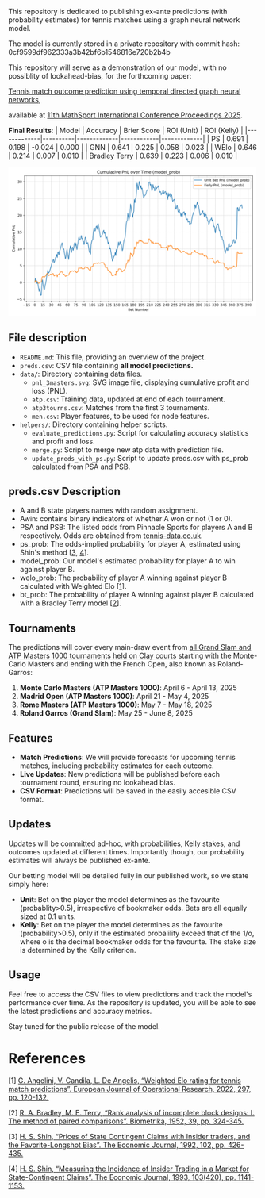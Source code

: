 This repository is dedicated to publishing ex-ante predictions (with probability estimates) for tennis matches using a graph neural network model.

The model is currently stored in a private repository with commit hash: 0cf9599df962333a3b42bf6b1546816e720b2b4b

This repository will serve as a demonstration of our model, with no possiblity of lookahead-bias, for the forthcoming paper:

[Tennis match outcome prediction using temporal directed graph neural networks](https://research-information.bris.ac.uk/en/publications/tennis-match-outcome-prediction-using-temporal-directed-graph-neu),

available at [11th MathSport International Conference Proceedings 2025](https://math.uni.lu/midas/events/mathsports2025/).

**Final Results**:
| Model       | Accuracy | Brier Score | ROI (Unit) | ROI (Kelly) |
|-------------|----------|-------------|------------|-------------|
| PS     | 0.691    | 0.198       | -0.024 | 0.000  |
| GNN  | 0.641    | 0.225       | 0.058      | 0.023       |
| WElo   | 0.646    | 0.214       | 0.007      | 0.010       |
| Bradley Terry     | 0.639    | 0.223       | 0.006      | 0.010       |

<img src="data/pnl_4tourns.svg" alt="pnl" width=500 />


## File description
*   `README.md`: This file, providing an overview of the project.
*   `preds.csv`: CSV file containing **all model predictions.**
*   `data/`: Directory containing data files.
    *   `pnl_3masters.svg`: SVG image file, displaying cumulative profit and loss (PNL).
    *   `atp.csv`: Training data, updated at end of each tournament.
    *   `atp3tourns.csv`: Matches from the first 3 tournaments.
    *   `men.csv`: Player features, to be used for node features.
*   `helpers/`: Directory containing helper scripts.
    *   `evaluate_predictions.py`: Script for calculating accuracy statistics and profit and loss.
    *   `merge.py`: Script to merge new atp data with prediction file.
    *   `update_preds_with_ps.py`: Script to update preds.csv with ps_prob calculated from PSA and PSB.

## preds.csv Description

- A and B state players names with random assignment.
- Awin: contains binary indicators of whether A won or not (1 or 0).
- PSA and PSB: The listed odds from Pinnacle Sports for players A and B respectively. Odds are obtained from [tennis-data.co.uk](tennis-data.co.uk).
- ps_prob: The odds-implied probability for player A, estimated using Shin's method [[3](#3), [4](#4)].
- model_prob: Our model's estimated probability for player A to win against player B.
- welo_prob: The probability of player A winning against player B calculated with Weighted Elo [[1](#1)].
- bt_prob: The probability of player A winning against player B calculated with a Bradley Terry model [[2](#2)].


## Tournaments 

The predictions will cover every main-draw event from [all Grand Slam and ATP Masters 1000 tournaments held on Clay courts](https://en.wikipedia.org/wiki/2025_ATP_Tour) starting with the Monte-Carlo Masters and ending with the French Open, also known as Roland-Garros:

1. **Monte Carlo Masters (ATP Masters 1000)**: April 6 - April 13, 2025
2. **Madrid Open (ATP Masters 1000)**: April 21 - May 4, 2025
3. **Rome Masters (ATP Masters 1000)**: May 7 - May 18, 2025
4. **Roland Garros (Grand Slam)**: May 25 - June 8, 2025


## Features

- **Match Predictions**: We will provide forecasts for upcoming tennis matches, including probability estimates for each outcome.
- **Live Updates**: New predictions will be published before each tournament round, ensuring no lookahead bias.
- **CSV Format**: Predictions will be saved in the easily accesible CSV format.

## Updates

Updates will be committed ad-hoc, with probabilities, Kelly stakes, and outcomes updated at different times. Importantly though, our probability estimates will always be published ex-ante. 

Our betting model will be detailed fully in our published work, so we state simply here:

- **Unit**: Bet on the player the model determines as the favourite (probablity>0.5), irrespective of bookmaker odds. Bets are all equally sized at 0.1 units.
- **Kelly**: Bet on the player the model determines as the favourite (probability>0.5), only if the estimated probalility exceed that of the 1/o, where o is the decimal bookmaker odds for the favourite. The stake size is determined by the Kelly criterion.


## Usage

Feel free to access the CSV files to view predictions and track the model's performance over time. As the repository is updated, you will be able to see the latest predictions and accuracy metrics.

Stay tuned for the public release of the model.


# References

<a id="1">[1]</a> [G. Angelini, V. Candila, L. De Angelis, “Weighted Elo rating for tennis match predictions”. European Journal of Operational Research, 2022, 297, pp. 120-132.](https://doi.org/10.1016/j.ejor.2021.04.011)

<a id="2">[2]</a> [R. A. Bradley, M. E. Terry, “Rank analysis of incomplete block designs: I. The method of paired comparisons”. Biometrika, 1952, 39, pp. 324-345.](https://doi.org/10.1093/biomet/39.3-4.324)

<a id="3">[3]</a> 
[H. S. Shin, “Prices of State Contingent Claims with Insider
traders, and the Favorite-Longshot Bias”. The Economic
Journal, 1992, 102, pp. 426-435.](https://doi.org/10.2307/2234526)

<a id="4">[4]</a> 
[H. S. Shin, “Measuring the Incidence of Insider Trading in a
Market for State-Contingent Claims”. The Economic Journal,
1993, 103(420), pp. 1141-1153.](https://doi.org/10.2307/2234240)
